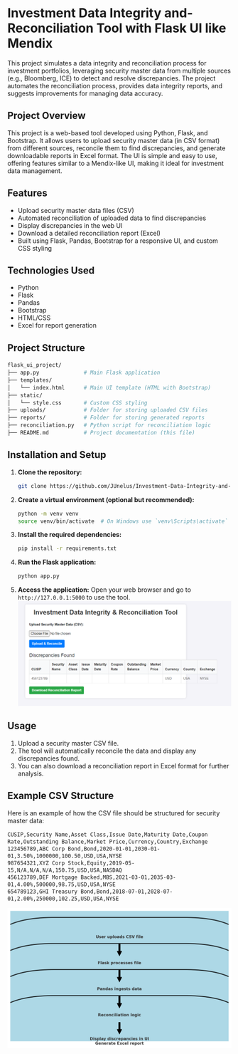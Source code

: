 # Investment Data Integrity and-Reconciliation Tool with Flask UI like Mendix
This project simulates a data integrity and reconciliation process for investment portfolios, leveraging security master data from multiple sources (e.g., Bloomberg, ICE) to detect and resolve discrepancies. The project automates the reconciliation process, provides data integrity reports, and suggests improvements for managing data accuracy. 

## Project Overview

This project is a web-based tool developed using Python, Flask, and Bootstrap. It allows users to upload security master data (in CSV format) from different sources, reconcile them to find discrepancies, and generate downloadable reports in Excel format. The UI is simple and easy to use, offering features similar to a Mendix-like UI, making it ideal for investment data management.

## Features

- Upload security master data files (CSV)
- Automated reconciliation of uploaded data to find discrepancies
- Display discrepancies in the web UI
- Download a detailed reconciliation report (Excel)
- Built using Flask, Pandas, Bootstrap for a responsive UI, and custom CSS styling

## Technologies Used

- Python
- Flask
- Pandas
- Bootstrap
- HTML/CSS
- Excel for report generation

## Project Structure

```bash
flask_ui_project/
├── app.py              # Main Flask application
├── templates/
│   └── index.html      # Main UI template (HTML with Bootstrap)
├── static/
│   └── style.css       # Custom CSS styling
├── uploads/            # Folder for storing uploaded CSV files
├── reports/            # Folder for storing generated reports
├── reconciliation.py   # Python script for reconciliation logic
├── README.md           # Project documentation (this file)
```

## Installation and Setup

1. **Clone the repository:**
   ```bash
   git clone https://github.com/JUnelus/Investment-Data-Integrity-and-Reconciliation-Tool-with-a-Simple-Flask-UI-like-Mendix.git
   ```

2. **Create a virtual environment (optional but recommended):**
   ```bash
   python -m venv venv
   source venv/bin/activate  # On Windows use `venv\Scripts\activate`
   ```

3. **Install the required dependencies:**
   ```bash
   pip install -r requirements.txt
   ```

4. **Run the Flask application:**
   ```bash
   python app.py
   ```

5. **Access the application:**
   Open your web browser and go to `http://127.0.0.1:5000` to use the tool.
![img_1.png](img_1.png)

## Usage

1. Upload a security master CSV file.
2. The tool will automatically reconcile the data and display any discrepancies found.
3. You can also download a reconciliation report in Excel format for further analysis.

## Example CSV Structure

Here is an example of how the CSV file should be structured for security master data:

```csv
CUSIP,Security Name,Asset Class,Issue Date,Maturity Date,Coupon Rate,Outstanding Balance,Market Price,Currency,Country,Exchange
123456789,ABC Corp Bond,Bond,2020-01-01,2030-01-01,3.50%,1000000,100.50,USD,USA,NYSE
987654321,XYZ Corp Stock,Equity,2019-05-15,N/A,N/A,N/A,150.75,USD,USA,NASDAQ
456123789,DEF Mortgage Backed,MBS,2021-03-01,2035-03-01,4.00%,500000,98.75,USD,USA,NYSE
654789123,GHI Treasury Bond,Bond,2018-07-01,2028-07-01,2.00%,250000,102.25,USD,USA,NYSE
```
![img.png](img.png)
